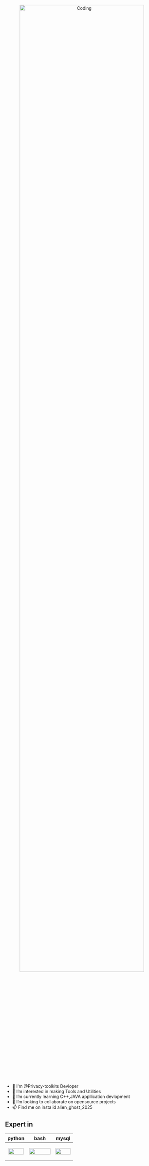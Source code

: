 <p align="center"><img align="center" alt="Coding" width="90%" src="https://raw.githubusercontent.com/Privacy-toolkits/Privacy-toolkits/main/GifInspo6.gif"></p>

- 👋 I'm @Privacy-toolkits Devloper
- 👀 I’m interested in making Tools and Utilities
- 🌱 I’m currently learning C++,JAVA appllication devlopment
- 💞️ I’m looking to collaborate on opensource projects 
- 📫 Find me on insta id alien_ghost_2025

<!---
It is a ✨ special ✨ repository because its `README.md` (this file) appears on your GitHub profile.
You can click the Preview link to take a look at your changes.
--->

## Expert in
| python | bash | mysql | 
| -- | -- | -- |  
| <p align="center"><img src="https://raw.githubusercontent.com/Privacy-toolkits/Privacy-toolkits/main/Python-logo-notext.png.png?raw=true" height="20%" width="50"></p> | <p align="center"><img src="https://raw.githubusercontent.com/Privacy-toolkits/Privacy-toolkits/main/MySQL-Logo.png?raw=true" height="20%" width="70"></p> | <p align="center"><img src="https://raw.githubusercontent.com/Privacy-toolkits/Privacy-toolkits/main/full_colored_light.jpg?raw=true" height="30%" width="50"></p> 

